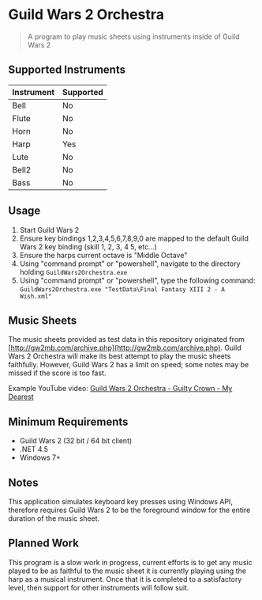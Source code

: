 # Guild Wars 2 Orchestra

> A program to play music sheets using instruments inside of Guild Wars 2

## Supported Instruments

| Instrument | Supported |
|------------|-----------|
| Bell       | No        |
| Flute      | No        |
| Horn       | No        |
| Harp       | Yes       |
| Lute       | No        |
| Bell2      | No        |
| Bass       | No        |

## Usage

1. Start Guild Wars 2
2. Ensure key bindings 1,2,3,4,5,6,7,8,9,0 are mapped to the default Guild Wars 2 key binding (skill 1, 2, 3, 4 5, etc...)
3. Ensure the harps current octave is "Middle Octave"
4. Using "command prompt" or "powershell", navigate to the directory holding `GuildWars2Orchestra.exe`
5. Using "command prompt" or "powershell", type the following command:
`GuildWars2Orchestra.exe "TestData\Final Fantasy XIII 2 - A Wish.xml"`

## Music Sheets

The music sheets provided as test data in this repository originated from [http://gw2mb.com/archive.php](http://gw2mb.com/archive.php). Guild Wars 2 Orchestra will make its best attempt to play the music sheets faithfully. However, Guild Wars 2 has a limit on speed; some notes may be missed if the score is too fast.

Example YouTube video: [Guild Wars 2 Orchestra - Guilty Crown - My Dearest ](https://www.youtube.com/watch?v=hgCDhFD71ZI)

## Minimum Requirements

- Guild Wars 2 (32 bit / 64 bit client)
- .NET 4.5
- Windows 7+

## Notes

This application simulates keyboard key presses using Windows API, therefore requires Guild Wars 2 to be the foreground window for the entire duration of the music sheet.

## Planned Work

This program is a slow work in progress, current efforts is to get any music played to be as faithful to the music sheet it is currently playing using the harp as a musical instrument. Once that it is completed to a satisfactory level, then support for other instruments will follow suit.